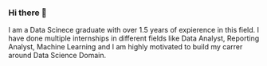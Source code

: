 ### Hi there 👋

<!--
**iizsandu/iizsandu** is a ✨ _special_ ✨ repository because its `README.md` (this file) appears on your GitHub profile.

Here are some ideas to get you started:

- 🔭 I’m currently working on ...
- 🌱 I’m currently learning ...
- 👯 I’m looking to collaborate on ...
- 🤔 I’m looking for help with ...
- 💬 Ask me about ...
- 📫 How to reach me: ...
- 😄 Pronouns: ...
- ⚡ Fun fact: ...
-->

I am a Data Scinece graduate with over 1.5 years of expierence in this field. I have done multiple internships in different fields like Data Analyst, Reporting Analyst, Machine Learning and I am highly motivated to build my carrer around Data Science Domain.
